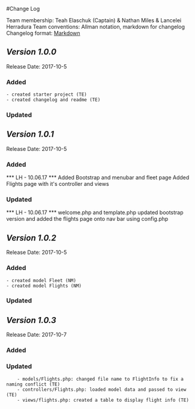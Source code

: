#Change Log

Team membership:  Teah Elaschuk (Captain) &  Nathan Miles & Lancelei Herradura
Team conventions: Allman notation, markdown for changelog
Changelog format: [Markdown](https://github.com/adam-p/markdown-here/wiki/Markdown-Cheatsheet)

## *Version 1.0.0*
Release Date: 2017-10-5

### Added
	- created starter project (TE)
	- created changelog and readme (TE)
### Updated 

## *Version 1.0.1*
Release Date: 2017-10-5
### Added
*** LH - 10.06.17 ***
Added Bootstrap and menubar and fleet page
Added Flights page with it's controller and views

### Updated 
*** LH - 10.06.17 ***
welcome.php and template.php
updated bootstrap version and added the flights page onto
nav bar using config.php

## *Version 1.0.2*
Release Date: 2017-10-5

### Added
	- created model Fleet (NM)
	- created model Flights (NM)
### Updated 


## *Version 1.0.3*
Release Date: 2017-10-7

### Added

### Updated
        - models/Flights.php: changed file name to FlightInfo to fix a naming conflict (TE)
        - controllers/Flights.php: loaded model data and passed to view (TE)
        - views/flights.php: created a table to display flight info (TE)

